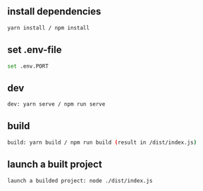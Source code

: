 ## install dependencies
```bash
yarn install / npm install
```
## set .env-file
```bash
set .env.PORT
```
## dev
```bash
dev: yarn serve / npm run serve
```
## build
```bash
build: yarn build / npm run build (result in /dist/index.js)
```
## launch a built project
```bash
launch a builded project: node ./dist/index.js
```
